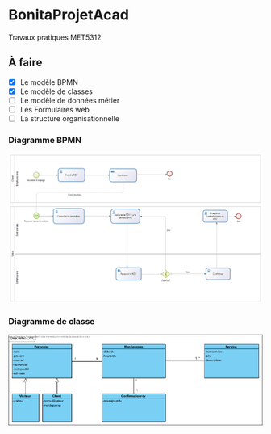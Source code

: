 # BonitaProjetAcad
Travaux pratiques MET5312

## À faire

- [x] Le modèle BPMN
- [x] Le modèle de classes
- [ ] Le modèle de données métier
- [ ] Les Formulaires web
- [ ] La structure organisationnelle

### Diagramme BPMN
![Digramme BPMN](/images/BeauteInc-BPMN-1.0.png)

### Diagramme de classe
![Digramme BPMN](/images/BeauteInc-UML.png)